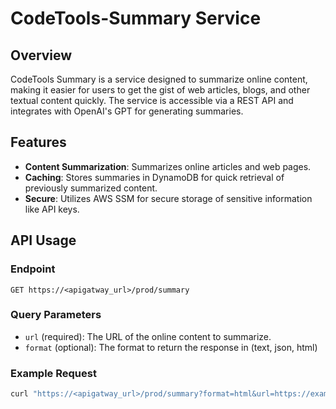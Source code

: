 # CodeTools-Summary Service

## Overview

CodeTools Summary is a service designed to summarize online content, making it easier for users to get the gist of web articles, blogs, and other textual content quickly. The service is accessible via a REST API and integrates with OpenAI's GPT for generating summaries.

## Features

- **Content Summarization**: Summarizes online articles and web pages.
- **Caching**: Stores summaries in DynamoDB for quick retrieval of previously summarized content.
- **Secure**: Utilizes AWS SSM for secure storage of sensitive information like API keys.

## API Usage

### Endpoint

`GET https://<apigatway_url>/prod/summary`

### Query Parameters

- `url` (required): The URL of the online content to summarize.
- `format` (optional): The format to return the response in (text, json, html)

### Example Request

```bash
curl "https://<apigatway_url>/prod/summary?format=html&url=https://example.com/article"

